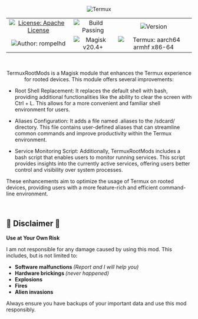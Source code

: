 <p align="center">
    <img src= "https://github.com/rompelhd/TermuxRootMods/assets/75935831/0166a66b-68cd-415a-9205-56f20f9b1140" alt="Termux"
</p>

<table align="center">
  <tr>
    <td align="center">
      <a href="https://apache.org/licenses/LICENSE-2.0.txt"><img src="https://img.shields.io/badge/License-Apache%20License%20-green.svg" alt="License: Apache License"></a>
    </td>
    <td align="center">
      <img src="https://img.shields.io/badge/Build-Passing-green" alt="Build Passing">
    </td>
    <td align="center">
      <img src="https://img.shields.io/badge/Version-v1.0.1-blue" alt="Version">
    </td>
  </tr>
  <tr>
    <td align="center">
      <img src="https://img.shields.io/badge/Author-rompelhd-red" alt="Author: rompelhd">
    </td>
    <td align="center">
      <img src="https://img.shields.io/badge/Magisk-v20.4%2B-blue" alt="Magisk v20.4+">
    </td>
    <td align="center">
      <img src="https://img.shields.io/badge/Termux-aarch64%20%7C%20armhf%20%7C%20x86--64-green" alt="Termux: aarch64 armhf x86-64">
    </td>
  </tr>
</table>

</br>

<p align="center">
  TermuxRootMods is a Magisk module that enhances the Termux experience for rooted devices. This module offers several improvements:

  - Root Shell Replacement: It replaces the default shell with bash, providing additional functionalities like the ability to clear the screen with Ctrl + L. This allows for a more convenient and familiar shell environment for users.

  - Aliases Configuration: It adds a file named .aliases to the /sdcard/ directory. This file contains user-defined aliases that can streamline common commands and improve productivity within the Termux environment.

  - Service Monitoring Script: Additionally, TermuxRootMods includes a bash script that enables users to monitor running services. This script provides insights into the currently active services, offering users better control and visibility over system processes.

  These enhancements aim to optimize the usage of Termux on rooted devices, providing users with a more feature-rich and efficient command-line environment.
</p>

</br> <h2>🚨 Disclaimer 🚨</h2>

<p><strong>Use at Your Own Risk</strong></p>

<p>I am not responsible for any damage caused by using this mod. This includes, but is not limited to:</p>

<ul>
  <strong><li>Software malfunctions </strong><i>(Report and I will help you)</i></li>
  <strong><li>Hardware brickings </strong><i>(never happened)</i></li>
  <strong><li>Explosions</li></strong>
  <strong><li>Fires</li></strong>
  <strong><li>Alien invasions</li></strong>
</ul>

<p>Always ensure you have backups of your important data and use this mod responsibly.</p>

